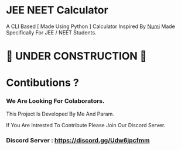 # JEE NEET Calculator
A CLI Based [ Made Using Python ] Calculator Inspired By [Numi](https://numi.app/) Made Specifically For JEE / NEET Students.

# 🚧 UNDER CONSTRUCTION 🚧

# Contibutions ?

### We Are Looking For Colaborators.

This Project Is Developed By Me And Param.

If You Are Intrested To Contribute Please Join Our Discord Server.

### Discord Server : https://discord.gg/Udw6jpcfmm


